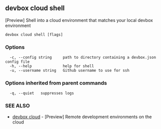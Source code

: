 ## devbox cloud shell

[Preview] Shell into a cloud environment that matches your local devbox environment

```
devbox cloud shell [flags]
```

### Options

```
  -c, --config string     path to directory containing a devbox.json config file
  -h, --help              help for shell
  -u, --username string   Github username to use for ssh
```

### Options inherited from parent commands

```
  -q, --quiet   suppresses logs
```

### SEE ALSO

* [devbox cloud](devbox_cloud.md)	 - [Preview] Remote development environments on the cloud

